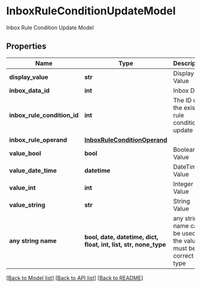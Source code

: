 # InboxRuleConditionUpdateModel

Inbox Rule Condition Update Model

## Properties
Name | Type | Description | Notes
------------ | ------------- | ------------- | -------------
**display_value** | **str** | Display Value | [optional] 
**inbox_data_id** | **int** | Inbox Data | [optional] 
**inbox_rule_condition_id** | **int** | The ID of the existing rule condition to update | [optional] 
**inbox_rule_operand** | [**InboxRuleConditionOperand**](InboxRuleConditionOperand.md) |  | [optional] 
**value_bool** | **bool** | Boolean Value | [optional] 
**value_date_time** | **datetime** | DateTime Value | [optional] 
**value_int** | **int** | Integer Value | [optional] 
**value_string** | **str** | String Value | [optional] 
**any string name** | **bool, date, datetime, dict, float, int, list, str, none_type** | any string name can be used but the value must be the correct type | [optional]

[[Back to Model list]](../README.md#documentation-for-models) [[Back to API list]](../README.md#documentation-for-api-endpoints) [[Back to README]](../README.md)


